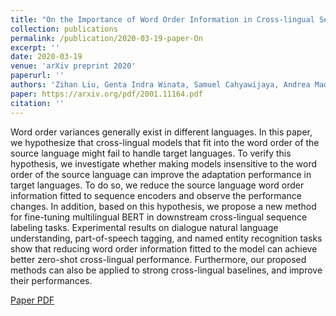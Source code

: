 ```yaml
---
title: "On the Importance of Word Order Information in Cross-lingual Sequence Labeling"
collection: publications
permalink: /publication/2020-03-19-paper-On
excerpt: ''
date: 2020-03-19
venue: 'arXiv preprint 2020'
paperurl: ''
authors: 'Zihan Liu, Genta Indra Winata, Samuel Cahyawijaya, Andrea Madotto, Zhaojiang Lin, Pascale Fung'
paper: https://arxiv.org/pdf/2001.11164.pdf
citation: ''
---
```

Word order variances generally exist in different languages. In this paper, we hypothesize that cross-lingual models that fit into the word order of the source language might fail to handle target languages. To verify this hypothesis, we investigate whether making models insensitive to the word order of the source language can improve the adaptation performance in target languages. To do so, we reduce the source language word order information fitted to sequence encoders and observe the performance changes. In addition, based on this hypothesis, we propose a new method for fine-tuning multilingual BERT in downstream cross-lingual sequence labeling tasks. Experimental results on dialogue natural language understanding, part-of-speech tagging, and named entity recognition tasks show that reducing word order information fitted to the model can achieve better zero-shot cross-lingual performance. Furthermore, our proposed methods can also be applied to strong cross-lingual baselines, and improve their performances.

[Paper PDF](https://arxiv.org/pdf/2001.11164.pdf)
